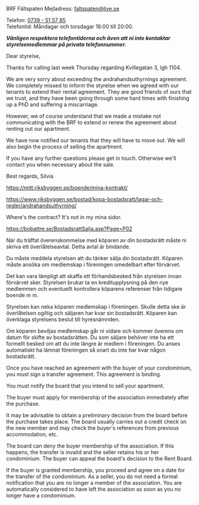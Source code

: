 BRF Fältspaten
Mejladress: [faltspaten@live.se](mailto:faltspaten@live.se)

Telefon: [0739 - 51 57 85](tel:0739515785)  
Telefontid: Måndagar och torsdagar 18:00 till 20:00.

**_Vänligen respektera telefontiderna och även att ni inte kontaktar styrelsemedlemmar på privata telefonnummer._**


Dear styrelse,

Thanks for calling last week Thursday regarding Kvillegatan 3, lgh 1104. 

We are very sorry about exceeding the andrahandsuthyrnings agreement. We completely missed to inform the styrelse when we agreed with our tenants to extend their rental agreement. They are good friends of ours that we trust, and they have been going through some hard times with finishing up a PhD and suffering a miscarriage. 

However, we of course understand that we made a mistake not communicating with the BRF to extend or renew the agreement about renting out our apartment. 

We have now notified our tenants that they will have to move out. We will also begin the process of selling the apartment.

If you have any further questions please get in touch. Otherwise we'll contact you when necessary about the sale. 

Best regards,
Silvia





https://mitt.riksbyggen.se/boende/mina-kontrakt/

https://www.riksbyggen.se/bostad/kopa-bostadsratt/lagar-och-regler/andrahandsuthyrning/

Where's the contract? It's not in my mina sidor.

https://bobattre.se/BostadsrattSalja.asp?Page=P02

När du träffat överenskommelse med köparen av din bostadsrätt måste ni skriva ett överlåtelseavtal. Detta avtal är bindande.

Du  måste meddela styrelsen att du tänker sälja din bostadsrätt.
Köparen måste ansöka om medlemskap i föreningen omedelbart efter förvärvet.

Det kan vara lämpligt att skaffa ett förhandsbesked från styrelsen innan förvärvet sker. Styrelsen brukar ta en kreditupplysning på den nye medlemmen och eventuellt kontrollera köparens referenser från tidigare boende m m.

Styrelsen kan neka köparen medlemskap i föreningen. Skulle detta ske är överlåtelsen ogiltig och säljaren har kvar sin bostadsrätt. Köparen kan överklaga styrelsens beslut till hyresnämnden.

Om köparen beviljas medlemskap går ni vidare och kommer överens om datum för skifte av bostadsrätten. Du som säljare behöver inte ha ett formellt besked om att du inte längre är medlem i föreningen. Du anses automatiskt ha lämnat föreningen så snart du inte har kvar någon bostadsrätt.

Once you have reached an agreement with the buyer of your condominium, you must sign a transfer agreement. This agreement is binding.

You must notify the board that you intend to sell your apartment.

The buyer must apply for membership of the association immediately after the purchase.

It may be advisable to obtain a preliminary decision from the board before the purchase takes place. The board usually carries out a credit check on the new member and may check the buyer's references from previous accommodation, etc.

The board can deny the buyer membership of the association. If this happens, the transfer is invalid and the seller retains his or her condominium. The buyer can appeal the board's decision to the Rent Board.

If the buyer is granted membership, you proceed and agree on a date for the transfer of the condominium. As a seller, you do not need a formal notification that you are no longer a member of the association. You are automatically considered to have left the association as soon as you no longer have a condominium.
